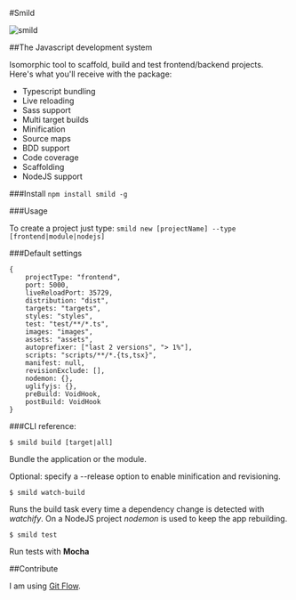 #Smild

![smild](http://i62.tinypic.com/xf1cgk.png)

##The Javascript development system

Isomorphic tool to scaffold, build and test frontend/backend projects. Here's what you'll receive with the package:

* Typescript bundling
* Live reloading
* Sass support
* Multi target builds
* Minification
* Source maps
* BDD support
* Code coverage
* Scaffolding
* NodeJS support

###Install
`npm install smild -g`

###Usage

To create a project just type:
`smild new [projectName] --type [frontend|module|nodejs]`

###Default settings

    {
        projectType: "frontend",
        port: 5000,
        liveReloadPort: 35729,
        distribution: "dist",
        targets: "targets",
        styles: "styles",
        test: "test/**/*.ts",
        images: "images",
        assets: "assets",
        autoprefixer: ["last 2 versions", "> 1%"],
        scripts: "scripts/**/*.{ts,tsx}",
        manifest: null,
        revisionExclude: [],
        nodemon: {},
        uglifyjs: {},
        preBuild: VoidHook,
        postBuild: VoidHook
    }

###CLI reference:

`$ smild build [target|all]`

Bundle the application or the module.

Optional: specify a --release option to enable minification and revisioning.

`$ smild watch-build`

Runs the build task every time a dependency change is detected with *watchify*.
On a NodeJS project *nodemon* is used to keep the app rebuilding.

`$ smild test`

Run tests with **Mocha**

##Contribute

I am using [Git Flow](https://github.com/nvie/gitflow).